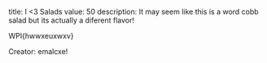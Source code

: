 title: I <3 Salads
value: 50
description: It may seem like this is a word cobb salad but its actually a diferent flavor!

WPI{hwwxeuxwxv}

Creator: emalcxe!